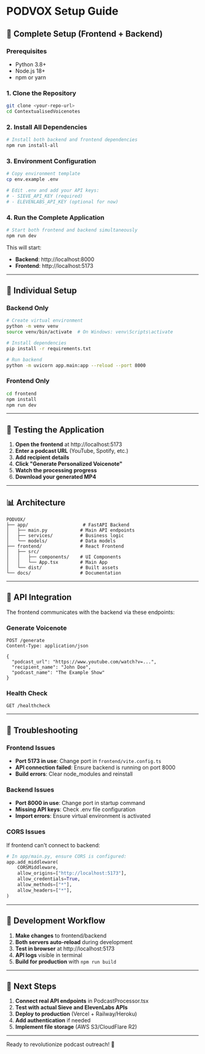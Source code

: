 # PODVOX Setup Guide

## 🚀 Complete Setup (Frontend + Backend)

### Prerequisites
- Python 3.8+
- Node.js 18+
- npm or yarn

### 1. Clone the Repository
```bash
git clone <your-repo-url>
cd ContextualisedVoicenotes
```

### 2. Install All Dependencies
```bash
# Install both backend and frontend dependencies
npm run install-all
```

### 3. Environment Configuration
```bash
# Copy environment template
cp env.example .env

# Edit .env and add your API keys:
# - SIEVE_API_KEY (required)
# - ELEVENLABS_API_KEY (optional for now)
```

### 4. Run the Complete Application
```bash
# Start both frontend and backend simultaneously
npm run dev
```

This will start:
- **Backend**: http://localhost:8000
- **Frontend**: http://localhost:5173

---

## 🔧 Individual Setup

### Backend Only
```bash
# Create virtual environment
python -m venv venv
source venv/bin/activate  # On Windows: venv\Scripts\activate

# Install dependencies
pip install -r requirements.txt

# Run backend
python -m uvicorn app.main:app --reload --port 8000
```

### Frontend Only
```bash
cd frontend
npm install
npm run dev
```

---

## 🧪 Testing the Application

1. **Open the frontend** at http://localhost:5173
2. **Enter a podcast URL** (YouTube, Spotify, etc.)
3. **Add recipient details**
4. **Click "Generate Personalized Voicenote"**
5. **Watch the processing progress**
6. **Download your generated MP4**

---

## 📊 Architecture

```
PODVOX/
├── app/                    # FastAPI Backend
│   ├── main.py            # Main API endpoints
│   ├── services/          # Business logic
│   └── models/            # Data models
├── frontend/              # React Frontend
│   ├── src/
│   │   ├── components/    # UI Components
│   │   └── App.tsx        # Main App
│   └── dist/              # Built assets
└── docs/                  # Documentation
```

---

## 🔗 API Integration

The frontend communicates with the backend via these endpoints:

### Generate Voicenote
```http
POST /generate
Content-Type: application/json

{
  "podcast_url": "https://www.youtube.com/watch?v=...",
  "recipient_name": "John Doe",
  "podcast_name": "The Example Show"
}
```

### Health Check
```http
GET /healthcheck
```

---

## 🚨 Troubleshooting

### Frontend Issues
- **Port 5173 in use**: Change port in `frontend/vite.config.ts`
- **API connection failed**: Ensure backend is running on port 8000
- **Build errors**: Clear node_modules and reinstall

### Backend Issues  
- **Port 8000 in use**: Change port in startup command
- **Missing API keys**: Check .env file configuration
- **Import errors**: Ensure virtual environment is activated

### CORS Issues
If frontend can't connect to backend:
```python
# In app/main.py, ensure CORS is configured:
app.add_middleware(
    CORSMiddleware,
    allow_origins=["http://localhost:5173"],
    allow_credentials=True,
    allow_methods=["*"],
    allow_headers=["*"],
)
```

---

## 📱 Development Workflow

1. **Make changes** to frontend/backend
2. **Both servers auto-reload** during development
3. **Test in browser** at http://localhost:5173
4. **API logs** visible in terminal
5. **Build for production** with `npm run build`

---

## 🔮 Next Steps

1. **Connect real API endpoints** in PodcastProcessor.tsx
2. **Test with actual Sieve and ElevenLabs APIs**
3. **Deploy to production** (Vercel + Railway/Heroku)
4. **Add authentication** if needed
5. **Implement file storage** (AWS S3/CloudFlare R2)

---

Ready to revolutionize podcast outreach! 🎯 